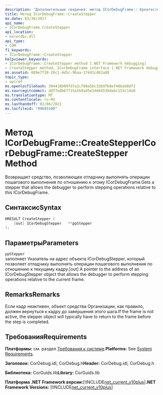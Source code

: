 ```yaml
---
description: 'Дополнительные сведения: метод ICorDebugFrame:: Креатестеппер'
title: Метод ICorDebugFrame::CreateStepper
ms.date: 03/30/2017
api_name:
- ICorDebugFrame.CreateStepper
api_location:
- mscordbi.dll
api_type:
- COM
f1_keywords:
- ICorDebugFrame::CreateStepper
helpviewer_keywords:
- ICorDebugFrame::CreateStepper method [.NET Framework debugging]
- CreateStepper method, ICorDebugFrame interface [.NET Framework debugging]
ms.assetid: 689e7f28-20c1-4d5c-9baa-17441cd63a88
topic_type:
- apiref
ms.openlocfilehash: 394418b89fd7a1c780a5bc33b97b8ef40bab8df2
ms.sourcegitcommit: ddf7edb67715a5b9a45e3dd44536dabc153c1de0
ms.translationtype: MT
ms.contentlocale: ru-RU
ms.lasthandoff: 02/06/2021
ms.locfileid: "99693100"
---
```

# <a name="icordebugframecreatestepper-method"></a><span data-ttu-id="dda54-103">Метод ICorDebugFrame::CreateStepper</span><span class="sxs-lookup"><span data-stu-id="dda54-103">ICorDebugFrame::CreateStepper Method</span></span>

<span data-ttu-id="dda54-104">Возвращает средство, позволяющее отладчику выполнять операции пошагового выполнения по отношению к этому ICorDebugFrame.</span><span class="sxs-lookup"><span data-stu-id="dda54-104">Gets a stepper that allows the debugger to perform stepping operations relative to this ICorDebugFrame.</span></span>  
  
## <a name="syntax"></a><span data-ttu-id="dda54-105">Синтаксис</span><span class="sxs-lookup"><span data-stu-id="dda54-105">Syntax</span></span>  
  
```cpp  
HRESULT CreateStepper (  
    [out] ICorDebugStepper   **ppStepper  
);  
```  
  
## <a name="parameters"></a><span data-ttu-id="dda54-106">Параметры</span><span class="sxs-lookup"><span data-stu-id="dda54-106">Parameters</span></span>  

 `ppStepper`  
 <span data-ttu-id="dda54-107">заполняет Указатель на адрес объекта ICorDebugStepper, который позволяет отладчику выполнять операции пошагового выполнения по отношению к текущему кадру.</span><span class="sxs-lookup"><span data-stu-id="dda54-107">[out] A pointer to the address of an ICorDebugStepper object that allows the debugger to perform stepping operations relative to the current frame.</span></span>  
  
## <a name="remarks"></a><span data-ttu-id="dda54-108">Remarks</span><span class="sxs-lookup"><span data-stu-id="dda54-108">Remarks</span></span>  

 <span data-ttu-id="dda54-109">Если кадр неактивен, объект средства Организации, как правило, должен вернуться к кадру до завершения этого шага.</span><span class="sxs-lookup"><span data-stu-id="dda54-109">If the frame is not active, the stepper object will typically have to return to the frame before the step is completed.</span></span>  
  
## <a name="requirements"></a><span data-ttu-id="dda54-110">Требования</span><span class="sxs-lookup"><span data-stu-id="dda54-110">Requirements</span></span>  

 <span data-ttu-id="dda54-111">**Платформы:** см. раздел [Требования к системе](../../get-started/system-requirements.md).</span><span class="sxs-lookup"><span data-stu-id="dda54-111">**Platforms:** See [System Requirements](../../get-started/system-requirements.md).</span></span>  
  
 <span data-ttu-id="dda54-112">**Заголовок:** CorDebug.idl, CorDebug.h</span><span class="sxs-lookup"><span data-stu-id="dda54-112">**Header:** CorDebug.idl, CorDebug.h</span></span>  
  
 <span data-ttu-id="dda54-113">**Библиотека:** CorGuids.lib</span><span class="sxs-lookup"><span data-stu-id="dda54-113">**Library:** CorGuids.lib</span></span>  
  
 <span data-ttu-id="dda54-114">**Платформа .NET Framework версии:**[!INCLUDE[net_current_v10plus](../../../../includes/net-current-v10plus-md.md)]</span><span class="sxs-lookup"><span data-stu-id="dda54-114">**.NET Framework Versions:** [!INCLUDE[net_current_v10plus](../../../../includes/net-current-v10plus-md.md)]</span></span>
